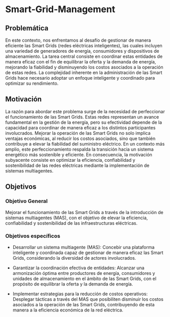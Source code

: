 # Smart-Grid-Management
## Problemática
En este contexto, nos enfrentamos al desafío de gestionar de manera eficiente las Smart Grids (redes eléctricas inteligentes), las cuales incluyen una variedad de generadores de energía, consumidores y dispositivos de almacenamiento. La tarea central consiste en coordinar estas entidades de manera eficaz con el fin de equilibrar la oferta y la demanda de energía, mejorando la fiabilidad y disminuyendo los costos asociados a la operación de estas redes. La complejidad inherente en la administración de las Smart Grids hace necesario adoptar un enfoque inteligente y coordinado para optimizar su rendimiento.
## Motivación
La razón para abordar este problema surge de la necesidad de perfeccionar el funcionamiento de las Smart Grids. Estas redes representan un avance fundamental en la gestión de la energía, pero su efectividad depende de la capacidad para coordinar de manera eficaz a los distintos participantes involucrados. Mejorar la operación de las Smart Grids no solo implica ventajas económicas, al reducir los costos asociados, sino que también contribuye a elevar la fiabilidad del suministro eléctrico. En un contexto más amplio, este perfeccionamiento respalda la transición hacia un sistema energético más sostenible y eficiente. En consecuencia, la motivación subyacente consiste en optimizar la eficiencia, confiabilidad y sostenibilidad de las redes eléctricas mediante la implementación de sistemas multiagentes.
## Objetivos
### Objetivo General
Mejorar el funcionamiento de las Smart Grids a través de la introducción de sistemas multiagentes (MAS), con el objetivo de elevar la eficiencia, confiabilidad y sostenibilidad de las infraestructuras eléctricas.
### Objetivos específicos
* Desarrollar un sistema multiagente (MAS): Concebir una plataforma inteligente y coordinada capaz de gestionar de manera eficaz las Smart Grids, considerando la diversidad de actores involucrados.

* Garantizar la coordinación efectiva de entidades: Alcanzar una armonización óptima entre productores de energía, consumidores y unidades de almacenamiento en el ámbito de las Smart Grids, con el propósito de equilibrar la oferta y la demanda de energía.

* Implementar estrategias para la reducción de costos operativos: Desplegar tácticas a través del MAS que posibiliten disminuir los costos asociados a la operación de las Smart Grids, contribuyendo de esta manera a la eficiencia económica de la red eléctrica.

